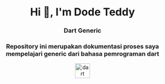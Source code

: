 <h1 align="center">Hi 👋, I'm Dode Teddy</h1>
<h3 align="center">Dart Generic</h3>
<h3 align="center">Repository ini merupakan dokumentasi proses saya mempelajari generic dari bahasa pemrograman dart</h3>

<p align="center"> <a href="https://dart.dev" target="_blank" rel="noreferrer"> <img src="https://www.vectorlogo.zone/logos/dartlang/dartlang-icon.svg" alt="dart" width="40" height="40"/> </a>  </p>
